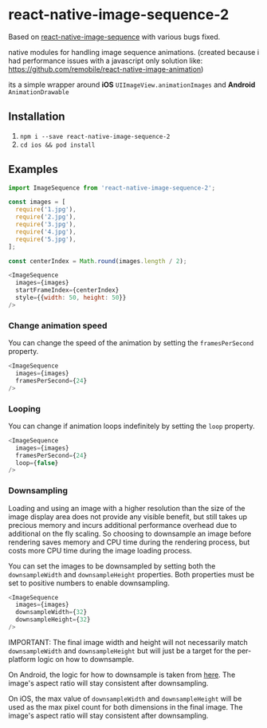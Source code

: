 # react-native-image-sequence-2
Based on [react-native-image-sequence](https://github.com/madsleejensen/react-native-image-sequence) with various bugs fixed.

native modules for handling image sequence animations. (created because i had performance issues with a javascript only solution like: https://github.com/remobile/react-native-image-animation)

its a simple wrapper around **iOS** `UIImageView.animationImages` and **Android** `AnimationDrawable`

## Installation

1. `npm i --save react-native-image-sequence-2`
2. `cd ios && pod install`


## Examples

```javascript
import ImageSequence from 'react-native-image-sequence-2';

const images = [
  require('1.jpg'),
  require('2.jpg'),
  require('3.jpg'),
  require('4.jpg'),
  require('5.jpg'),
];

const centerIndex = Math.round(images.length / 2);

<ImageSequence
  images={images}
  startFrameIndex={centerIndex}
  style={{width: 50, height: 50}}
/>
```

### Change animation speed
You can change the speed of the animation by setting the `framesPerSecond` property.

```javascript
<ImageSequence
  images={images}
  framesPerSecond={24}
/>
```

### Looping
You can change if animation loops indefinitely by setting the `loop` property.

```javascript
<ImageSequence
  images={images}
  framesPerSecond={24}
  loop={false}
/>
```

### Downsampling
Loading and using an image with a higher resolution than the size of the image display area does not provide any visible benefit, but still takes up precious memory and incurs additional performance overhead due to additional on the fly scaling. So choosing to downsample an image before rendering saves memory and CPU time during the rendering process, but costs more CPU time during the image loading process.

You can set the images to be downsampled by setting both the `downsampleWidth` and `downsampleHeight` properties. Both properties must be set to positive numbers to enable downsampling.

```javascript
<ImageSequence
  images={images}
  downsampleWidth={32}
  downsampleHeight={32}
/>
```

IMPORTANT: The final image width and height will not necessarily match `downsampleWidth` and `downsampleHeight` but will just be a target for the per-platform logic on how to downsample.

On Android, the logic for how to downsample is taken from [here](https://developer.android.com/topic/performance/graphics/load-bitmap). The image's aspect ratio will stay consistent after downsampling.

On iOS, the max value of `downsampleWidth` and `downsampleHeight` will be used as the max pixel count for both dimensions in the final image. The image's aspect ratio will stay consistent after downsampling.
